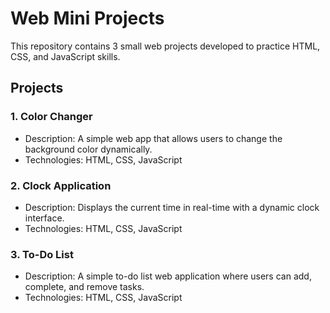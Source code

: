 # Web Mini Projects

This repository contains 3 small web projects developed to practice HTML, CSS, and JavaScript skills.

## Projects

### 1. Color Changer
- Description: A simple web app that allows users to change the background color dynamically.
- Technologies: HTML, CSS, JavaScript

### 2. Clock Application
- Description: Displays the current time in real-time with a dynamic clock interface.
- Technologies: HTML, CSS, JavaScript

### 3. To-Do List
- Description: A simple to-do list web application where users can add, complete, and remove tasks.
- Technologies: HTML, CSS, JavaScript
